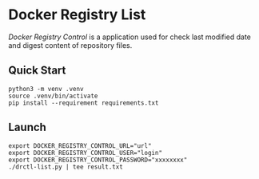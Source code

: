 # Docker Registry List

*Docker Registry Control* is a application used for check last modified date and digest content of repository files.

## Quick Start

```shell
python3 -m venv .venv
source .venv/bin/activate
pip install --requirement requirements.txt
```

## Launch

```shell
export DOCKER_REGISTRY_CONTROL_URL="url"
export DOCKER_REGISTRY_CONTROL_USER="login"
export DOCKER_REGISTRY_CONTROL_PASSWORD="xxxxxxxx"
./drctl-list.py | tee result.txt
```
